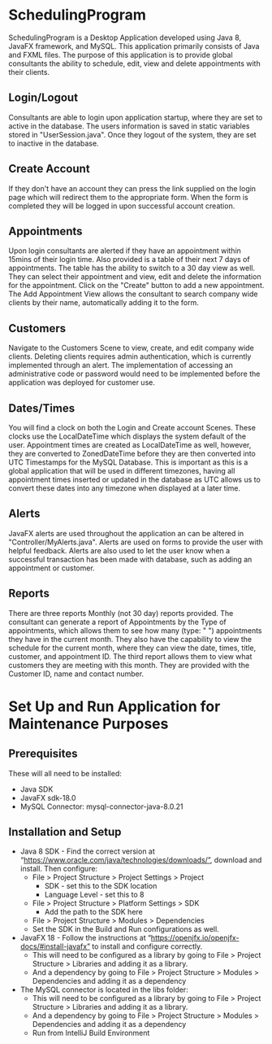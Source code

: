 # SchedulingProgram


SchedulingProgram is a Desktop Application developed using Java 8, JavaFX framework, and MySQL. This application primarily consists of Java and FXML files. The purpose of this application is to provide global consultants the ability to schedule, edit, view and delete appointments with their clients.

## Login/Logout

Consultants are able to login upon application startup, where they are set to active in the database. The users information is saved in static variables stored in "UserSession.java". Once they logout of the system, they are set to inactive in the database.

## Create Account

If they don't have an account they can press the link supplied on the login page which will redirect them to the appropriate form. When the form is completed they will be logged in upon successful account creation.

## Appointments

Upon login consultants are alerted if they have an appointment within 15mins of their login time. Also provided is a table of their next 7 days of appointments. The table has the ability to switch to a 30 day view as well. They can select their appointment and view, edit and delete the information for the appointment. Click on the "Create" button to add a new appointment. The Add Appointment View allows the consultant to search company wide clients by their name, automatically adding it to the form.

## Customers

Navigate to the Customers Scene to view, create, and edit company wide clients. Deleting clients requires admin authentication, which is currently implemented through an alert. The implementation of accessing an administrative code or password would need to be implemented before the application was deployed for customer use.

## Dates/Times

You will find a clock on both the Login and Create account Scenes. These clocks use the LocalDateTime which displays the system default of the user. Appointment times are created as LocalDateTime as well, however, they are converted to ZonedDateTime before they are then converted into UTC Timestamps for the MySQL Database. This is important as this is a global application that will be used in different timezones, having all appointment times inserted or updated in the database as UTC allows us to convert these dates into any timezone when displayed at a later time.

## Alerts

JavaFX alerts are used throughout the application an can be altered in "Controller/MyAlerts.java". Alerts are used on forms to provide the user with helpful feedback. Alerts are also used to let the user know when a successful transaction has been made with database, such as adding an appointment or customer.

## Reports

There are three reports Monthly (not 30 day) reports provided. The consultant can generate a report of Appointments by the Type of appointments, which allows them to see how many (type: " ") appointments they have in the current month. They also have the capability to view the schedule for the current month, where they can view the date, times, title, customer, and appointment ID. The third report allows them to view what customers they are meeting with this month. They are provided with the Customer ID, name and contact number.

# Set Up and Run Application for Maintenance Purposes

## Prerequisites 
These will all need to be installed:
- Java SDK
- JavaFX sdk-18.0
- MySQL Connector: mysql-connector-java-8.0.21

## Installation and Setup
- Java 8 SDK - Find the correct version at “https://www.oracle.com/java/technologies/downloads/”, download and install. Then configure:
  - File > Project Structure > Project Settings > Project
    - SDK - set this to the SDK location
    - Language Level - set this to 8
  - File > Project Structure > Platform Settings > SDK
    - Add the path to the SDK here
  - File > Project Structure > Modules > Dependencies
  - Set the SDK in the Build and Run configurations as well.
- JavaFX 18 - Follow the instructions at “https://openjfx.io/openjfx-docs/#install-javafx” to install and configure correctly. 
  - This will need to be configured as a library by going to File > Project Structure > Libraries and adding it as a library.
  - And a dependency by going to File > Project Structure > Modules > Dependencies and adding it as a dependency
- The MySQL connector is located in the libs folder:
  - This will need to be configured as a library by going to File > Project Structure > Libraries and adding it as a library.
  - And a dependency by going to File > Project Structure > Modules > Dependencies and adding it as a dependency
  - Run from IntelliJ Build Environment

